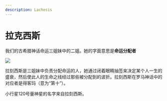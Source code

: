 ```yaml
---
description: Lachesis
---
```


# 拉克西斯

我们的古希腊神话命运三姐妹中的二姐。她的字面意思是**命运分配者**

![](https://pic2.zhimg.com/80/v2-c7ee418813c48776e82c7cfbdcc17941_720w.jpg)

拉刻西斯是三姐妹中负责分配命运的人，她通过闭着眼睛抽签来决定某个人一生的盛衰，然后使此人的生命之线经过那些被分配到的波折。拉刻西斯在罗马神话中的对应者是得客玛（意为“第十”）。

小行星120号量神星的名字来自拉刻西斯。  


